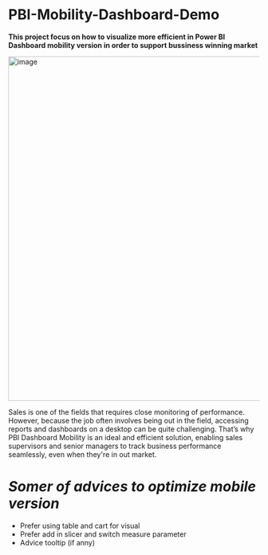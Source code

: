 # PBI-Mobility-Dashboard-Demo
**This project focus on how to visualize more efficient in Power BI Dashboard mobility version in order to support bussiness winning market**

<img width="691" alt="image" src="https://github.com/user-attachments/assets/14af647c-6fc6-472e-a842-95084bf1c07d">

Sales is one of the fields that requires close monitoring of performance. However, because the job often involves being out in the field, accessing reports and dashboards on a desktop can be quite challenging. That’s why PBI Dashboard Mobility is an ideal and efficient solution, enabling sales supervisors and senior managers to track business performance seamlessly, even when they're in out market.

# *Somer of advices to optimize mobile version* 
- Prefer using table and cart for visual
- Prefer add in slicer and switch measure parameter
- Advice tooltip (if anny)
